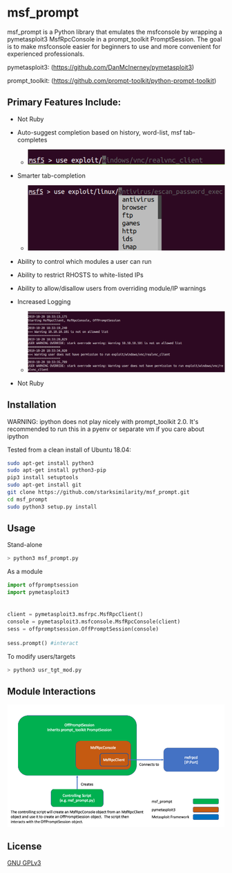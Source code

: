 # msf_prompt

msf_prompt is a Python library that emulates the msfconsole by wrapping a pymetasploit3 MsfRpcConsole in a prompt_toolkit PromptSession.  The goal is to make msfconsole easier for beginners to use and more convenient for experienced professionals. 

pymetasploit3: (https://github.com/DanMcInerney/pymetasploit3)

prompt_toolkit: (https://github.com/prompt-toolkit/python-prompt-toolkit)


## Primary Features Include:
- Not Ruby
- Auto-suggest completion based on history, word-list, msf tab-completes
  - ![Auto-Suggest](docs/images/auto_complete.png)
- Smarter tab-completion
  - ![Tab Complete](docs/images/tab_complete.png)
- Ability to control which modules a user can run
- Ability to restrict RHOSTS to white-listed IPs
- Ability to allow/disallow users from overriding module/IP warnings
- Increased Logging
  - ![Logging](docs/images/logging.png)

- Not Ruby

## Installation

WARNING: ipython does not play nicely with prompt_toolkit 2.0.  It's recommended to run this in a pyenv or separate vm if you care about ipython

Tested from a clean install of Ubuntu 18.04:
```bash
sudo apt-get install python3
sudo apt-get install python3-pip
pip3 install setuptools
sudo apt-get install git
git clone https://github.com/starksimilarity/msf_prompt.git
cd msf_prompt
sudo python3 setup.py install
```

## Usage

Stand-alone
```bash
> python3 msf_prompt.py
```

As a module
```python
import offpromptsession 
import pymetasploit3


client = pymetasploit3.msfrpc.MsfRpcClient()
console = pymetasploit3.msfconsole.MsfRpcConsole(client)
sess = offpromptsession.OffPromptSession(console)

sess.prompt() #interact
```

To modify users/targets
```bash
> python3 usr_tgt_mod.py
```


## Module Interactions
![Module Interations](docs/images/msf_prompt_flow.png)

## License
[GNU GPLv3](https://www.gnu.org/licenses/gpl-3.0.en.html)
